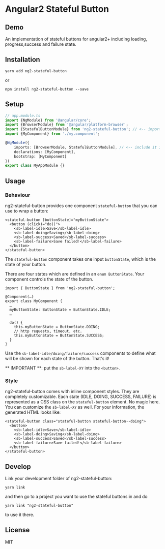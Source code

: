# Angular2 Stateful Button

## Demo

An implementation of stateful buttons for angular2+ including loading, progress,success and failure state.

## Installation

```
yarn add ng2-stateful-button 
```

or

```
npm install ng2-stateful-button --save
```


## Setup

```TypeScript
// app.module.ts
import {NgModule} from '@angular/core';
import {BrowserModule} from '@angular/platform-browser';
import {StatefulButtonModule} from 'ng2-stateful-button'; // <-- import the module
import {MyComponent} from './my.component';

@NgModule({
    imports: [BrowserModule, StatefulButtonModule], // <-- include it in your app module
    declarations: [MyComponent],
    bootstrap: [MyComponent]
})
export class MyAppModule {}
```

## Usage

### Behaviour

ng2-stateful-button provides one component `stateful-button` that you can use to wrap a button:

```
<stateful-button [buttonState]="myButtonState">
  <button (click)="do()">
    <sb-label-idle>Save</sb-label-idle>
    <sb-label-doing>Saving</sb-label-doing>
    <sb-label-success>Saved</sb-label-success>
    <sb-label-failure>Save failed!</sb-label-failure>
  </button>
</stateful-button>
```

The `stateful-button` component takes one input `buttonState`, which is the state of your button.

There are four states which are defined in an `enum ButtonState`. Your component controls the state of the button.

```
import { ButtonState } from 'ng2-stateful-button';

@Component(…)
export class MyComponent {
  …
  myButtonState: ButtonState = ButtonState.IDLE;
  …

  do() {
    this.myButtonState = ButtonState.DOING;
    // http requests, timeout, etc.
    this.myButtonState = ButtonState.SUCCESS;
  }
}
```

Use the `sb-label-idle/doing/failure/success` components to define what will be shown for each state of the button. That's it!

** IMPORTANT **: put the `sb-label-XY` into the `<button>`.

### Style

ng2-stateful-button comes with inline component styles. They are completely customizable. Each state (IDLE, DOING, SUCCESS, FAILURE) is represented
as a CSS class on the `stateful-button` element. No magic here. You can customize the `sb-label-XY` as well. For your information, the generated HTML looks like:

```
<stateful-button class="stateful-button stateful-button--doing">
  <button>
    <sb-label-idle>Save</sb-label-idle>
    <sb-label-doing>Saving</sb-label-doing>
    <sb-label-success>Saved</sb-label-success>
    <sb-label-failure>Save failed!</sb-label-failure>
  </button>
</stateful-button>
```

## Develop

Link your development folder of ng2-stateful-button:

```
yarn link
```

and then go to a project you want to use the stateful buttons in and do

```
yarn link "ng2-stateful-button"
```

to use it there.


## License

MIT
